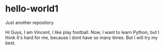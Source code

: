 # hello-world1
Just another repository

Hi Guys,
I am Vincent, I like play football.
Now, I want to learn Python, but I think it's hard for me, because I dont have so many times.
But I will try my best.

